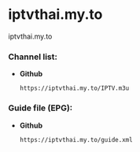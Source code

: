 # iptvthai.my.to
iptvthai.my.to
### Channel list:
   * **Github**
      ```
      https://iptvthai.my.to/IPTV.m3u
      ```
### Guide file (EPG):
   * **Github**
      ```
      https://iptvthai.my.to/guide.xml
      ```
